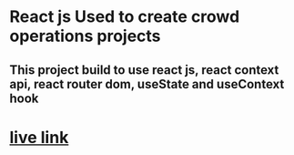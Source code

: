 # React js Used to create crowd operations projects

## This project build to use react js, react context api, react router dom, useState and useContext hook

# [live link](https://crud-operations-kakon-ray.netlify.app/)
